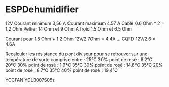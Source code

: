 # ESPDehumidifier

12V
Courant minimum 3,56 A
Courant maximum 4.57 A
Cable 0.6 Ohm * 2 = 1.2 Ohm
Peltier 14 Ohm et 9 Ohm
A froid 1.5 Ohm et 6.5 Ohm

Courant pour 1.5 Ohm + 1.2 Ohm
12V/2.7Ohm 	= 4.4A ... CQFD
12V/2.6		= 4.6A

Recalculer les résistance du pont diviseur pour se retrouver sur une température de sorte comprise entre :
25°C 30% point de rosé :  6.2°C  
20°C 30% point de rosé :  1.9°C
35°C 30% point de rosé : 14.8°C
35°C 20% point de rosé :  8.7°C
35°C 40% point de rosé : 19.4°C


YCCFAN
YDL3007S05s